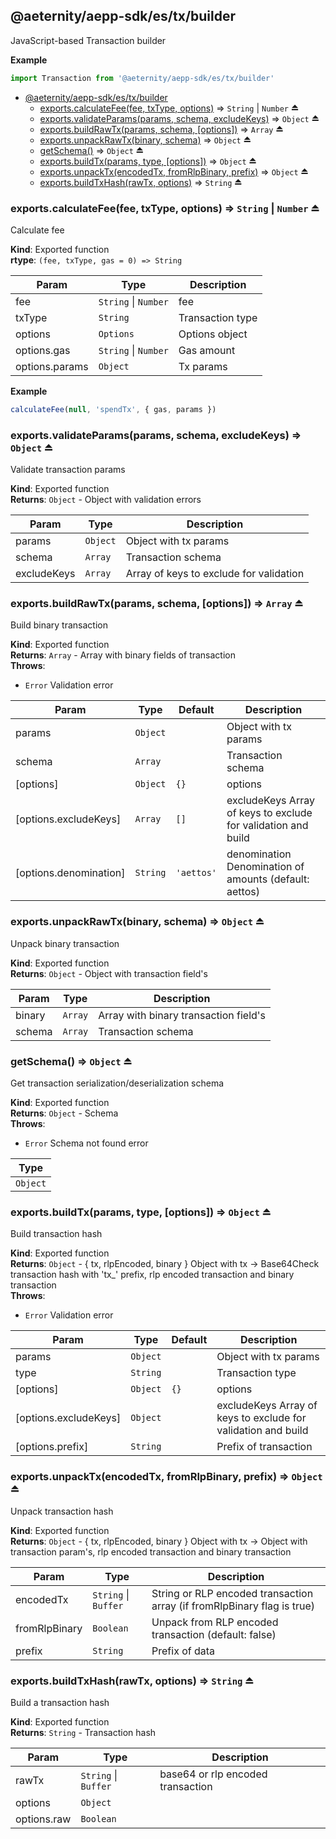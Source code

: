 <a id="module_@aeternity/aepp-sdk/es/tx/builder"></a>

## @aeternity/aepp-sdk/es/tx/builder
JavaScript-based Transaction builder

**Example**  
```js
import Transaction from '@aeternity/aepp-sdk/es/tx/builder'
```

* [@aeternity/aepp-sdk/es/tx/builder](#module_@aeternity/aepp-sdk/es/tx/builder)
    * [exports.calculateFee(fee, txType, options)](#exp_module_@aeternity/aepp-sdk/es/tx/builder--exports.calculateFee) ⇒ `String` \| `Number` ⏏
    * [exports.validateParams(params, schema, excludeKeys)](#exp_module_@aeternity/aepp-sdk/es/tx/builder--exports.validateParams) ⇒ `Object` ⏏
    * [exports.buildRawTx(params, schema, [options])](#exp_module_@aeternity/aepp-sdk/es/tx/builder--exports.buildRawTx) ⇒ `Array` ⏏
    * [exports.unpackRawTx(binary, schema)](#exp_module_@aeternity/aepp-sdk/es/tx/builder--exports.unpackRawTx) ⇒ `Object` ⏏
    * [getSchema()](#exp_module_@aeternity/aepp-sdk/es/tx/builder--getSchema) ⇒ `Object` ⏏
    * [exports.buildTx(params, type, [options])](#exp_module_@aeternity/aepp-sdk/es/tx/builder--exports.buildTx) ⇒ `Object` ⏏
    * [exports.unpackTx(encodedTx, fromRlpBinary, prefix)](#exp_module_@aeternity/aepp-sdk/es/tx/builder--exports.unpackTx) ⇒ `Object` ⏏
    * [exports.buildTxHash(rawTx, options)](#exp_module_@aeternity/aepp-sdk/es/tx/builder--exports.buildTxHash) ⇒ `String` ⏏

<a id="exp_module_@aeternity/aepp-sdk/es/tx/builder--exports.calculateFee"></a>

### exports.calculateFee(fee, txType, options) ⇒ `String` \| `Number` ⏏
Calculate fee

**Kind**: Exported function  
**rtype**: `(fee, txType, gas = 0) => String`

| Param | Type | Description |
| --- | --- | --- |
| fee | `String` \| `Number` | fee |
| txType | `String` | Transaction type |
| options | `Options` | Options object |
| options.gas | `String` \| `Number` | Gas amount |
| options.params | `Object` | Tx params |

**Example**  
```js
calculateFee(null, 'spendTx', { gas, params })
```
<a id="exp_module_@aeternity/aepp-sdk/es/tx/builder--exports.validateParams"></a>

### exports.validateParams(params, schema, excludeKeys) ⇒ `Object` ⏏
Validate transaction params

**Kind**: Exported function  
**Returns**: `Object` - Object with validation errors  

| Param | Type | Description |
| --- | --- | --- |
| params | `Object` | Object with tx params |
| schema | `Array` | Transaction schema |
| excludeKeys | `Array` | Array of keys to exclude for validation |

<a id="exp_module_@aeternity/aepp-sdk/es/tx/builder--exports.buildRawTx"></a>

### exports.buildRawTx(params, schema, [options]) ⇒ `Array` ⏏
Build binary transaction

**Kind**: Exported function  
**Returns**: `Array` - Array with binary fields of transaction  
**Throws**:

- `Error` Validation error


| Param | Type | Default | Description |
| --- | --- | --- | --- |
| params | `Object` |  | Object with tx params |
| schema | `Array` |  | Transaction schema |
| [options] | `Object` | <code>{}</code> | options |
| [options.excludeKeys] | `Array` | <code>[]</code> | excludeKeys Array of keys to exclude for validation and build |
| [options.denomination] | `String` | <code>&#x27;aettos&#x27;</code> | denomination Denomination of amounts (default: aettos) |

<a id="exp_module_@aeternity/aepp-sdk/es/tx/builder--exports.unpackRawTx"></a>

### exports.unpackRawTx(binary, schema) ⇒ `Object` ⏏
Unpack binary transaction

**Kind**: Exported function  
**Returns**: `Object` - Object with transaction field's  

| Param | Type | Description |
| --- | --- | --- |
| binary | `Array` | Array with binary transaction field's |
| schema | `Array` | Transaction schema |

<a id="exp_module_@aeternity/aepp-sdk/es/tx/builder--getSchema"></a>

### getSchema() ⇒ `Object` ⏏
Get transaction serialization/deserialization schema

**Kind**: Exported function  
**Returns**: `Object` - Schema  
**Throws**:

- `Error` Schema not found error


| Type |
| --- |
| `Object` | 

<a id="exp_module_@aeternity/aepp-sdk/es/tx/builder--exports.buildTx"></a>

### exports.buildTx(params, type, [options]) ⇒ `Object` ⏏
Build transaction hash

**Kind**: Exported function  
**Returns**: `Object` - { tx, rlpEncoded, binary } Object with tx -> Base64Check transaction hash with 'tx_' prefix, rlp encoded transaction and binary transaction  
**Throws**:

- `Error` Validation error


| Param | Type | Default | Description |
| --- | --- | --- | --- |
| params | `Object` |  | Object with tx params |
| type | `String` |  | Transaction type |
| [options] | `Object` | <code>{}</code> | options |
| [options.excludeKeys] | `Object` |  | excludeKeys Array of keys to exclude for validation and build |
| [options.prefix] | `String` |  | Prefix of transaction |

<a id="exp_module_@aeternity/aepp-sdk/es/tx/builder--exports.unpackTx"></a>

### exports.unpackTx(encodedTx, fromRlpBinary, prefix) ⇒ `Object` ⏏
Unpack transaction hash

**Kind**: Exported function  
**Returns**: `Object` - { tx, rlpEncoded, binary } Object with tx -> Object with transaction param's, rlp encoded transaction and binary transaction  

| Param | Type | Description |
| --- | --- | --- |
| encodedTx | `String` \| `Buffer` | String or RLP encoded transaction array (if fromRlpBinary flag is true) |
| fromRlpBinary | `Boolean` | Unpack from RLP encoded transaction (default: false) |
| prefix | `String` | Prefix of data |

<a id="exp_module_@aeternity/aepp-sdk/es/tx/builder--exports.buildTxHash"></a>

### exports.buildTxHash(rawTx, options) ⇒ `String` ⏏
Build a transaction hash

**Kind**: Exported function  
**Returns**: `String` - Transaction hash  

| Param | Type | Description |
| --- | --- | --- |
| rawTx | `String` \| `Buffer` | base64 or rlp encoded transaction |
| options | `Object` |  |
| options.raw | `Boolean` |  |

